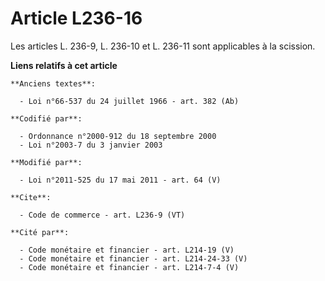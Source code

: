 # Article L236-16

Les articles L. 236-9, L. 236-10 et L. 236-11 sont applicables à la scission.

**Liens relatifs à cet article**

	**Anciens textes**:

	  - Loi n°66-537 du 24 juillet 1966 - art. 382 (Ab)

	**Codifié par**:

	  - Ordonnance n°2000-912 du 18 septembre 2000
	  - Loi n°2003-7 du 3 janvier 2003

	**Modifié par**:

	  - Loi n°2011-525 du 17 mai 2011 - art. 64 (V)

	**Cite**:

	  - Code de commerce - art. L236-9 (VT)

	**Cité par**:

	  - Code monétaire et financier - art. L214-19 (V)
	  - Code monétaire et financier - art. L214-24-33 (V)
	  - Code monétaire et financier - art. L214-7-4 (V)
